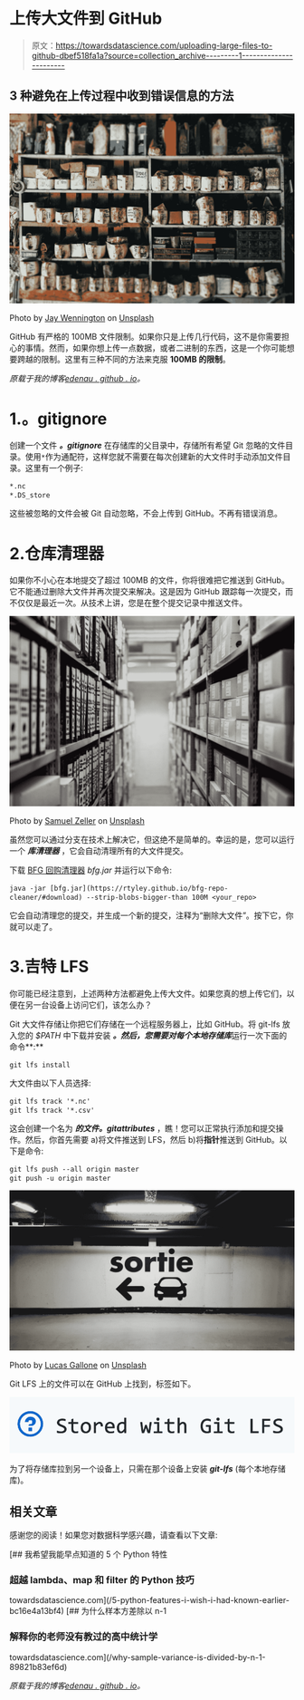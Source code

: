 # 上传大文件到 GitHub

> 原文：<https://towardsdatascience.com/uploading-large-files-to-github-dbef518fa1a?source=collection_archive---------1----------------------->

## 3 种避免在上传过程中收到错误信息的方法

![](img/c07af49159164f22731ee7d719c5df69.png)

Photo by [Jay Wennington](https://unsplash.com/@jaywennington?utm_source=medium&utm_medium=referral) on [Unsplash](https://unsplash.com?utm_source=medium&utm_medium=referral)

GitHub 有严格的 100MB 文件限制。如果你只是上传几行代码，这不是你需要担心的事情。然而，如果你想上传一点数据，或者二进制的东西，这是一个你可能想要跨越的限制。这里有三种不同的方法来克服 **100MB 的限制**。

*原载于我的博客*[*edenau . github . io*](https://edenau.github.io)*。*

# 1.。gitignore

创建一个文件 ***。gitignore*** 在存储库的父目录中，存储所有希望 Git 忽略的文件目录。使用`*`作为通配符，这样您就不需要在每次创建新的大文件时手动添加文件目录。这里有一个例子:

```
*.nc
*.DS_store
```

这些被忽略的文件会被 Git 自动忽略，不会上传到 GitHub。不再有错误消息。

# 2.仓库清理器

如果你不小心在本地提交了超过 100MB 的文件，你将很难把它推送到 GitHub。它不能通过删除大文件并再次提交来解决。这是因为 GitHub 跟踪每一次提交，而不仅仅是最近一次。从技术上讲，您是在整个提交记录中推送文件。

![](img/418e6f452aaee3fadb5d851d23ed1d8f.png)

Photo by [Samuel Zeller](https://unsplash.com/@samuelzeller?utm_source=medium&utm_medium=referral) on [Unsplash](https://unsplash.com?utm_source=medium&utm_medium=referral)

虽然您可以通过分支在技术上解决它，但这绝不是简单的。幸运的是，您可以运行一个 ***库清理器*** ，它会自动清理所有的大文件提交。

下载 [BFG 回购清理器](https://rtyley.github.io/bfg-repo-cleaner/) *bfg.jar* 并运行以下命令:

```
java -jar [bfg.jar](https://rtyley.github.io/bfg-repo-cleaner/#download) --strip-blobs-bigger-than 100M <your_repo>
```

它会自动清理您的提交，并生成一个新的提交，注释为“删除大文件”。按下它，你就可以走了。

# 3.吉特 LFS

你可能已经注意到，上述两种方法都避免上传大文件。如果您真的想上传它们，以便在另一台设备上访问它们，该怎么办？

Git 大文件存储让你把它们存储在一个远程服务器上，比如 GitHub。将 git-lfs 放入您的 *$PATH* 中下载并安装 ***。然后，您需要对每个本地存储库***运行一次下面的命令**:**

```
git lfs install
```

大文件由以下人员选择:

```
git lfs track '*.nc'
git lfs track '*.csv'
```

这会创建一个名为 ***的文件。gitattributes*** ，瞧！您可以正常执行添加和提交操作。然后，你首先需要 a)将文件推送到 LFS，然后 b)将**指针**推送到 GitHub。以下是命令:

```
git lfs push --all origin master
git push -u origin master
```

![](img/9083df47baf5374b8471f1234c54d0c7.png)

Photo by [Lucas Gallone](https://unsplash.com/@lucasgallone?utm_source=medium&utm_medium=referral) on [Unsplash](https://unsplash.com?utm_source=medium&utm_medium=referral)

Git LFS 上的文件可以在 GitHub 上找到，标签如下。

![](img/87d9f2233081796999f8783f8efacec6.png)

为了将存储库拉到另一个设备上，只需在那个设备上安装 ***git-lfs*** (每个本地存储库)。

## 相关文章

感谢您的阅读！如果您对数据科学感兴趣，请查看以下文章:

[](/5-python-features-i-wish-i-had-known-earlier-bc16e4a13bf4) [## 我希望我能早点知道的 5 个 Python 特性

### 超越 lambda、map 和 filter 的 Python 技巧

towardsdatascience.com](/5-python-features-i-wish-i-had-known-earlier-bc16e4a13bf4) [](/why-sample-variance-is-divided-by-n-1-89821b83ef6d) [## 为什么样本方差除以 n-1

### 解释你的老师没有教过的高中统计学

towardsdatascience.com](/why-sample-variance-is-divided-by-n-1-89821b83ef6d) 

*原载于我的博客*[*edenau . github . io*](https://edenau.github.io)*。*